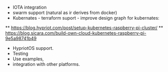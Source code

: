 * IOTA integration
* swarm support (natural as ir derives from docker)
* Kubernates - terraform suport - improve design graph for kubernates: 

** https://blog.hypriot.com/post/setup-kubernetes-raspberry-pi-cluster/
** https://blog.sicara.com/build-own-cloud-kubernetes-raspberry-pi-9e5a98741b49

* HypriotOS support. 
* Testing 
* Use examples,
* integration with other platforms. 


